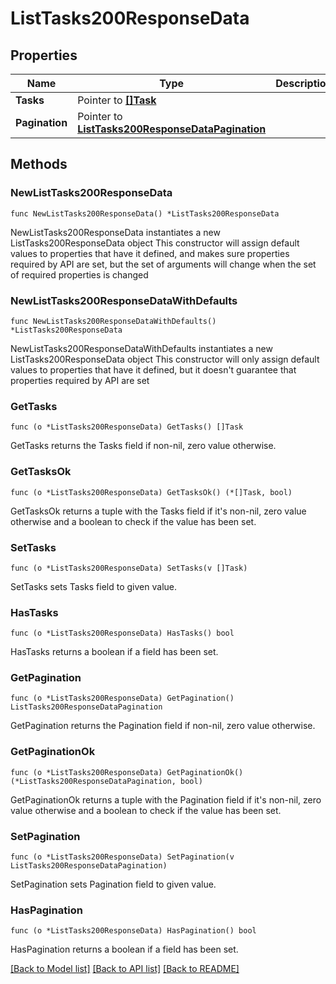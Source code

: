 # ListTasks200ResponseData

## Properties

Name | Type | Description | Notes
------------ | ------------- | ------------- | -------------
**Tasks** | Pointer to [**[]Task**](Task.md) |  | [optional] 
**Pagination** | Pointer to [**ListTasks200ResponseDataPagination**](ListTasks200ResponseDataPagination.md) |  | [optional] 

## Methods

### NewListTasks200ResponseData

`func NewListTasks200ResponseData() *ListTasks200ResponseData`

NewListTasks200ResponseData instantiates a new ListTasks200ResponseData object
This constructor will assign default values to properties that have it defined,
and makes sure properties required by API are set, but the set of arguments
will change when the set of required properties is changed

### NewListTasks200ResponseDataWithDefaults

`func NewListTasks200ResponseDataWithDefaults() *ListTasks200ResponseData`

NewListTasks200ResponseDataWithDefaults instantiates a new ListTasks200ResponseData object
This constructor will only assign default values to properties that have it defined,
but it doesn't guarantee that properties required by API are set

### GetTasks

`func (o *ListTasks200ResponseData) GetTasks() []Task`

GetTasks returns the Tasks field if non-nil, zero value otherwise.

### GetTasksOk

`func (o *ListTasks200ResponseData) GetTasksOk() (*[]Task, bool)`

GetTasksOk returns a tuple with the Tasks field if it's non-nil, zero value otherwise
and a boolean to check if the value has been set.

### SetTasks

`func (o *ListTasks200ResponseData) SetTasks(v []Task)`

SetTasks sets Tasks field to given value.

### HasTasks

`func (o *ListTasks200ResponseData) HasTasks() bool`

HasTasks returns a boolean if a field has been set.

### GetPagination

`func (o *ListTasks200ResponseData) GetPagination() ListTasks200ResponseDataPagination`

GetPagination returns the Pagination field if non-nil, zero value otherwise.

### GetPaginationOk

`func (o *ListTasks200ResponseData) GetPaginationOk() (*ListTasks200ResponseDataPagination, bool)`

GetPaginationOk returns a tuple with the Pagination field if it's non-nil, zero value otherwise
and a boolean to check if the value has been set.

### SetPagination

`func (o *ListTasks200ResponseData) SetPagination(v ListTasks200ResponseDataPagination)`

SetPagination sets Pagination field to given value.

### HasPagination

`func (o *ListTasks200ResponseData) HasPagination() bool`

HasPagination returns a boolean if a field has been set.


[[Back to Model list]](../README.md#documentation-for-models) [[Back to API list]](../README.md#documentation-for-api-endpoints) [[Back to README]](../README.md)


